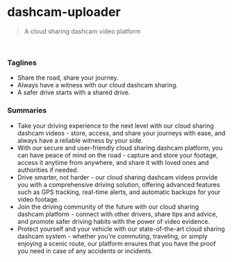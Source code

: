 # dashcam-uploader

> A cloud sharing dashcam video platform

<br>

### Taglines

- Share the road, share your journey.
- Always have a witness with our cloud dashcam sharing.
- A safer drive starts with a shared drive.

### Summaries

- Take your driving experience to the next level with our cloud sharing dashcam videos - store, access, and share your journeys with ease, and always have a reliable witness by your side.
- With our secure and user-friendly cloud sharing dashcam platform, you can have peace of mind on the road - capture and store your footage, access it anytime from anywhere, and share it with loved ones and authorities if needed.
- Drive smarter, not harder - our cloud sharing dashcam videos provide you with a comprehensive driving solution, offering advanced features such as GPS tracking, real-time alerts, and automatic backups for your video footage.
- Join the driving community of the future with our cloud sharing dashcam platform - connect with other drivers, share tips and advice, and promote safer driving habits with the power of video evidence.
- Protect yourself and your vehicle with our state-of-the-art cloud sharing dashcam system - whether you're commuting, traveling, or simply enjoying a scenic route, our platform ensures that you have the proof you need in case of any accidents or incidents.
